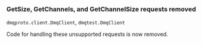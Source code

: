 ### GetSize, GetChannels, and GetChannelSize requests removed

`dmqproto.client.DmqClient`, `dmqtest.DmqClient`

Code for handling these unsupported requests is now removed.


